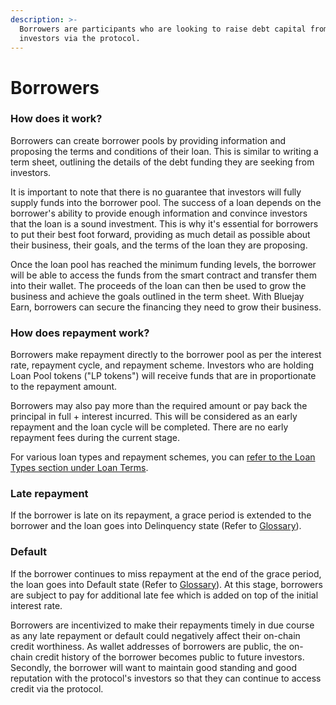 ```yaml
---
description: >-
  Borrowers are participants who are looking to raise debt capital from
  investors via the protocol.
---
```


# Borrowers

### How does it work?

Borrowers can create borrower pools by providing information and proposing the terms and conditions of their loan. This is similar to writing a term sheet, outlining the details of the debt funding they are seeking from investors.

It is important to note that there is no guarantee that investors will fully supply funds into the borrower pool. The success of a loan depends on the borrower's ability to provide enough information and convince investors that the loan is a sound investment. This is why it's essential for borrowers to put their best foot forward, providing as much detail as possible about their business, their goals, and the terms of the loan they are proposing.

Once the loan pool has reached the minimum funding levels, the borrower will be able to access the funds from the smart contract and transfer them into their wallet. The proceeds of the loan can then be used to grow the business and achieve the goals outlined in the term sheet. With Bluejay Earn, borrowers can secure the financing they need to grow their business.

### How does repayment work?

Borrowers make repayment directly to the borrower pool as per the interest rate, repayment cycle, and repayment scheme. Investors who are holding Loan Pool tokens ("LP tokens") will receive funds that are in proportionate to the repayment amount.

Borrowers may also pay more than the required amount or pay back the principal in full + interest incurred. This will be considered as an early repayment and the loan cycle will be completed. There are no early repayment fees during the current stage.

For various loan types and repayment schemes, you can [refer to the Loan Types section under Loan Terms](loan-terms.md).

### Late repayment

If the borrower is late on its repayment, a grace period is extended to the borrower and the loan goes into Delinquency state (Refer to [Glossary](../technical-resources-earn/glossary.md)).

### Default

If the borrower continues to miss repayment at the end of the grace period, the loan goes into Default state (Refer to [Glossary](../technical-resources-earn/glossary.md)). At this stage, borrowers are subject to pay for additional late fee which is added on top of the initial interest rate.

Borrowers are incentivized to make their repayments timely in due course as any late repayment or default could negatively affect their on-chain credit worthiness. As wallet addresses of borrowers are public, the on-chain credit history of the borrower becomes public to future investors. Secondly, the borrower will want to maintain good standing and good reputation with the protocol's investors so that they can continue to access credit via the protocol.
